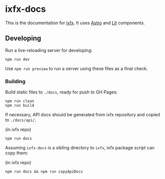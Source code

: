 # ixfx-docs

This is the documentation for [ixfx](https://github.com/ClintH/ixfx). It uses [Astro](https://astro.build/) and [Lit](https://lit.dev/) components.

## Developing

Run a live-reloading server for developing:

```
npm run dev
```

Use `npm run preview` to run a server using these files as a final check.

### Building

Build static files to `./docs`, ready for push to GH Pages:

```
npm run clean
npm run build
```

If necessary, API docs should be generated from ixfx repository and copied to `./docs/api/`.

(in ixfx repo)
```
npm run docs
```

Assuming `ixfx-docs` is a sibling directory to `ixfx`, ixfx package script can copy them:

(in ixfx repo)
```
npm run docs && npm run copyApiDocs
```